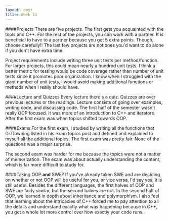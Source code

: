 ```yaml
---
layout: post
title: Week 14
---
```


####Projects
There are five projects. The first gets you acquainted with the tools and C++. For the rest of the projects, you can work with a partner. It is beneficial to have to a partner because you get 5 extra points. Though, choose carefully!! The last few projects are not ones you'd want to do alone if you don't have extra time.

Project requirements include writing three unit tests per method/function. For larger projects, this could mean nearly a hundred unit tests. I think a better metric for testing would be code coverage rather than number of unit tests since it promotes poor organization. I know when I struggled with the giant number of unit tests, I would avoid making additional functions or methods when I really should have.

####Lecture and Quizzes
Every lecture there's a quiz. Quizzes are over previous lectures or the readings. Lecture consists of going over examples, writing code, and discussing code. The first half of the semester wasn't really OOP focused. It was more of an introduction to C++ and iterators. After the first exam was when topics shifted towards OOP.

####Exams
For the first exam, I studied by writing all the functions that Dr.Downing listed in his exam topics post and defined and explained to myself all the additional topics. The first exam was pretty fair. None of the questions was a major surprise.

The second exam was harder for me because the topics were not a matter of memorization. The exam was about actually understanding the content, which is far more difficult to study for.

####Taking OOP **and** SWE?
If you've already taken SWE and are deciding on whether or not OOP will be useful for you, or vice versa, I'd say yes, it is still useful. Besides the different languages, the first halves of OOP and SWE are fairly similar, but the second halves are not. In the second half of OOP, we learned in depth about inheritance and polymorphism. I also feel that learning about the intricacies of C++ forced me to pay attention to all the details and understand exactly what was happening because in C++, you get a whole lot more control over how exactly your code runs.
